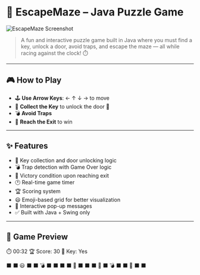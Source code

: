 # 🧩 EscapeMaze – Java Puzzle Game

![EscapeMaze Screenshot](https://github.com/user-attachments/assets/a2b2c352-9d2d-4cb1-b851-5386766ce088)

> A fun and interactive puzzle game built in Java where you must find a key, unlock a door, avoid traps, and escape the maze — all while racing against the clock! ⏱️

---

## 🎮 How to Play

- 🕹️ **Use Arrow Keys**: ← ↑ ↓ → to move
- 🔑 **Collect the Key** to unlock the door 🚪
- 💣 **Avoid Traps**
- 🏁 **Reach the Exit** to win

---

## ✨ Features

- 🔑 Key collection and door unlocking logic
- 💣 Trap detection with Game Over logic
- 🏁 Victory condition upon reaching exit
- 🕐 Real-time game timer
- 🏆 Scoring system
- 😃 Emoji-based grid for better visualization
- 🚪 Interactive pop-up messages
- ✅ Built with Java + Swing only

---

## 📸 Game Preview

⏱️ 00:32 🏆 Score: 30 🔑 Key: Yes

⬛ ⬛ 😃 ⬛ ⬛ 💣 ⬛ ⬛
⬛ ⬛ 🔑 ⬛ ⬛
⬛ 🚪 ⬛ 💣 ⬛
⬛ 🏁 ⬛ ⬛
